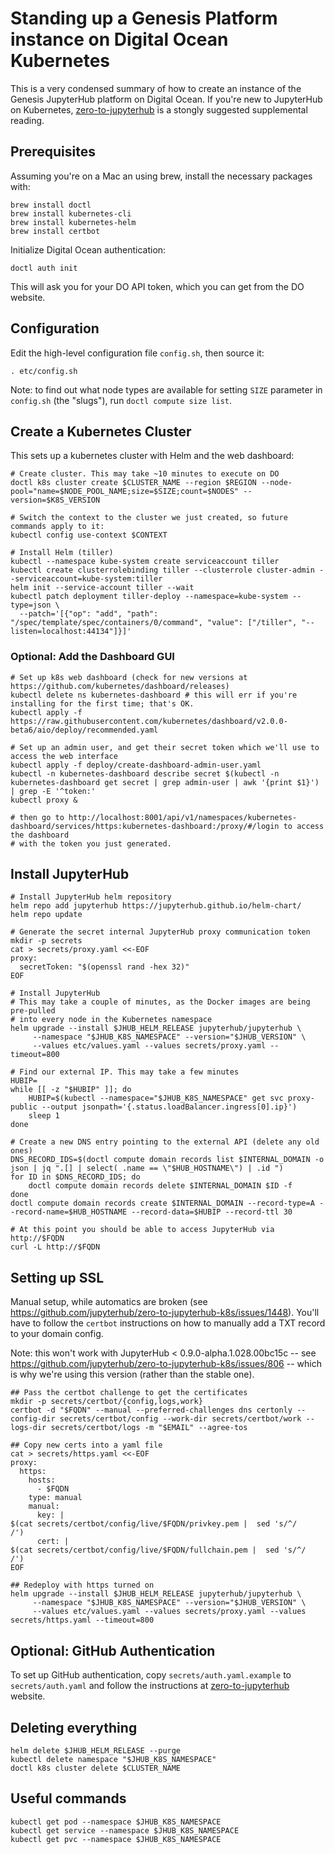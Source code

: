 # Standing up a Genesis Platform instance on Digital Ocean Kubernetes

This is a very condensed summary of how to create an instance of the Genesis
JupyterHub platform on Digital Ocean. If you're new to JupyterHub on
Kubernetes,
[zero-to-jupyterhub](https://zero-to-jupyterhub.readthedocs.io/en/latest/)
is a stongly suggested supplemental reading.

## Prerequisites

Assuming you're on a Mac an using brew, install the necessary packages with:
```
brew install doctl
brew install kubernetes-cli
brew install kubernetes-helm
brew install certbot
```

Initialize Digital Ocean authentication:
```
doctl auth init
```
This will ask you for your DO API token, which you can get from the DO
website.

## Configuration

Edit the high-level configuration file `config.sh`, then source it:
```
. etc/config.sh
```
Note: to find out what node types are available for setting `SIZE` parameter in `config.sh`
(the "slugs"), run `doctl compute size list`.


## Create a Kubernetes Cluster

This sets up a kubernetes cluster with Helm and the web dashboard:
```
# Create cluster. This may take ~10 minutes to execute on DO
doctl k8s cluster create $CLUSTER_NAME --region $REGION --node-pool="name=$NODE_POOL_NAME;size=$SIZE;count=$NODES" --version=$K8S_VERSION

# Switch the context to the cluster we just created, so future commands apply to it:
kubectl config use-context $CONTEXT

# Install Helm (tiller)
kubectl --namespace kube-system create serviceaccount tiller
kubectl create clusterrolebinding tiller --clusterrole cluster-admin --serviceaccount=kube-system:tiller
helm init --service-account tiller --wait
kubectl patch deployment tiller-deploy --namespace=kube-system --type=json \
  --patch='[{"op": "add", "path": "/spec/template/spec/containers/0/command", "value": ["/tiller", "--listen=localhost:44134"]}]'
```

### Optional: Add the Dashboard GUI

```
# Set up k8s web dashboard (check for new versions at https://github.com/kubernetes/dashboard/releases)
kubectl delete ns kubernetes-dashboard # this will err if you're installing for the first time; that's OK.
kubectl apply -f https://raw.githubusercontent.com/kubernetes/dashboard/v2.0.0-beta6/aio/deploy/recommended.yaml

# Set up an admin user, and get their secret token which we'll use to access the web interface
kubectl apply -f deploy/create-dashboard-admin-user.yaml
kubectl -n kubernetes-dashboard describe secret $(kubectl -n kubernetes-dashboard get secret | grep admin-user | awk '{print $1}') | grep -E '^token:'
kubectl proxy &

# then go to http://localhost:8001/api/v1/namespaces/kubernetes-dashboard/services/https:kubernetes-dashboard:/proxy/#/login to access the dashboard
# with the token you just generated.
```

## Install JupyterHub

```
# Install JupyterHub helm repository
helm repo add jupyterhub https://jupyterhub.github.io/helm-chart/
helm repo update

# Generate the secret internal JupyterHub proxy communication token
mkdir -p secrets
cat > secrets/proxy.yaml <<-EOF
proxy:
  secretToken: "$(openssl rand -hex 32)"
EOF

# Install JupyterHub
# This may take a couple of minutes, as the Docker images are being pre-pulled
# into every node in the Kubernetes namespace
helm upgrade --install $JHUB_HELM_RELEASE jupyterhub/jupyterhub \
     --namespace "$JHUB_K8S_NAMESPACE" --version="$JHUB_VERSION" \
     --values etc/values.yaml --values secrets/proxy.yaml --timeout=800

# Find our external IP. This may take a few minutes
HUBIP=
while [[ -z "$HUBIP" ]]; do
	HUBIP=$(kubectl --namespace="$JHUB_K8S_NAMESPACE" get svc proxy-public --output jsonpath='{.status.loadBalancer.ingress[0].ip}')
	sleep 1
done

# Create a new DNS entry pointing to the external API (delete any old ones)
DNS_RECORD_IDS=$(doctl compute domain records list $INTERNAL_DOMAIN -o json | jq ".[] | select( .name == \"$HUB_HOSTNAME\") | .id ")
for ID in $DNS_RECORD_IDS; do
	doctl compute domain records delete $INTERNAL_DOMAIN $ID -f
done
doctl compute domain records create $INTERNAL_DOMAIN --record-type=A --record-name=$HUB_HOSTNAME --record-data=$HUBIP --record-ttl 30

# At this point you should be able to access JupyterHub via http://$FQDN
curl -L http://$FQDN
```

## Setting up SSL

Manual setup, while automatics are broken (see https://github.com/jupyterhub/zero-to-jupyterhub-k8s/issues/1448).
You'll have to follow the `certbot` instructions on how to manually add a TXT record to your domain config.

Note: this won't work with JupyterHub < 0.9.0-alpha.1.028.00bc15c -- see
https://github.com/jupyterhub/zero-to-jupyterhub-k8s/issues/806 -- which is
why we're using this version (rather than the stable one).

```
## Pass the certbot challenge to get the certificates
mkdir -p secrets/certbot/{config,logs,work}
certbot -d "$FQDN" --manual --preferred-challenges dns certonly --config-dir secrets/certbot/config --work-dir secrets/certbot/work --logs-dir secrets/certbot/logs -m "$EMAIL" --agree-tos

## Copy new certs into a yaml file
cat > secrets/https.yaml <<-EOF
proxy:
  https:
    hosts:
      - $FQDN
    type: manual
    manual:
      key: |
$(cat secrets/certbot/config/live/$FQDN/privkey.pem |  sed 's/^/        /')
      cert: |
$(cat secrets/certbot/config/live/$FQDN/fullchain.pem |  sed 's/^/        /')
EOF

## Redeploy with https turned on
helm upgrade --install $JHUB_HELM_RELEASE jupyterhub/jupyterhub \
     --namespace "$JHUB_K8S_NAMESPACE" --version="$JHUB_VERSION" \
     --values etc/values.yaml --values secrets/proxy.yaml --values secrets/https.yaml --timeout=800
```

## Optional: GitHub Authentication

To set up GitHub authentication, copy `secrets/auth.yaml.example` to
`secrets/auth.yaml` and follow the instructions at
[zero-to-jupyterhub](https://zero-to-jupyterhub.readthedocs.io/en/latest/authentication.html#github)
website.

## Deleting everything

```
helm delete $JHUB_HELM_RELEASE --purge
kubectl delete namespace "$JHUB_K8S_NAMESPACE"
doctl k8s cluster delete $CLUSTER_NAME
```

## Useful commands

```
kubectl get pod --namespace $JHUB_K8S_NAMESPACE
kubectl get service --namespace $JHUB_K8S_NAMESPACE
kubectl get pvc --namespace $JHUB_K8S_NAMESPACE
```
